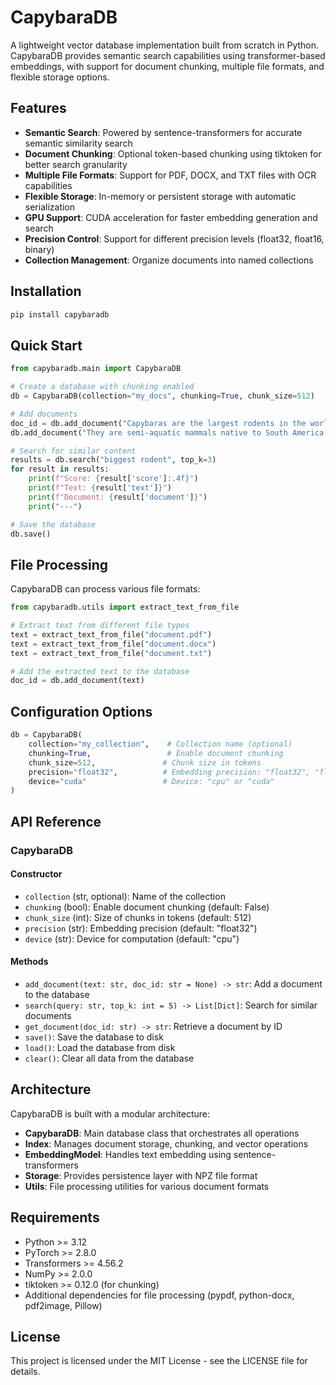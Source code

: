# CapybaraDB

A lightweight vector database implementation built from scratch in Python. CapybaraDB provides semantic search capabilities using transformer-based embeddings, with support for document chunking, multiple file formats, and flexible storage options.

## Features

- **Semantic Search**: Powered by sentence-transformers for accurate semantic similarity search
- **Document Chunking**: Optional token-based chunking using tiktoken for better search granularity
- **Multiple File Formats**: Support for PDF, DOCX, and TXT files with OCR capabilities
- **Flexible Storage**: In-memory or persistent storage with automatic serialization
- **GPU Support**: CUDA acceleration for faster embedding generation and search
- **Precision Control**: Support for different precision levels (float32, float16, binary)
- **Collection Management**: Organize documents into named collections

## Installation

```bash
pip install capybaradb
```

## Quick Start

```python
from capybaradb.main import CapybaraDB

# Create a database with chunking enabled
db = CapybaraDB(collection="my_docs", chunking=True, chunk_size=512)

# Add documents
doc_id = db.add_document("Capybaras are the largest rodents in the world.")
db.add_document("They are semi-aquatic mammals native to South America.")

# Search for similar content
results = db.search("biggest rodent", top_k=3)
for result in results:
    print(f"Score: {result['score']:.4f}")
    print(f"Text: {result['text']}")
    print(f"Document: {result['document']}")
    print("---")

# Save the database
db.save()
```

## File Processing

CapybaraDB can process various file formats:

```python
from capybaradb.utils import extract_text_from_file

# Extract text from different file types
text = extract_text_from_file("document.pdf")
text = extract_text_from_file("document.docx")
text = extract_text_from_file("document.txt")

# Add the extracted text to the database
doc_id = db.add_document(text)
```

## Configuration Options

```python
db = CapybaraDB(
    collection="my_collection",    # Collection name (optional)
    chunking=True,                 # Enable document chunking
    chunk_size=512,               # Chunk size in tokens
    precision="float32",          # Embedding precision: "float32", "float16", "binary"
    device="cuda"                 # Device: "cpu" or "cuda"
)
```

## API Reference

### CapybaraDB

#### Constructor
- `collection` (str, optional): Name of the collection
- `chunking` (bool): Enable document chunking (default: False)
- `chunk_size` (int): Size of chunks in tokens (default: 512)
- `precision` (str): Embedding precision (default: "float32")
- `device` (str): Device for computation (default: "cpu")

#### Methods
- `add_document(text: str, doc_id: str = None) -> str`: Add a document to the database
- `search(query: str, top_k: int = 5) -> List[Dict]`: Search for similar documents
- `get_document(doc_id: str) -> str`: Retrieve a document by ID
- `save()`: Save the database to disk
- `load()`: Load the database from disk
- `clear()`: Clear all data from the database

## Architecture

CapybaraDB is built with a modular architecture:

- **CapybaraDB**: Main database class that orchestrates all operations
- **Index**: Manages document storage, chunking, and vector operations
- **EmbeddingModel**: Handles text embedding using sentence-transformers
- **Storage**: Provides persistence layer with NPZ file format
- **Utils**: File processing utilities for various document formats

## Requirements

- Python >= 3.12
- PyTorch >= 2.8.0
- Transformers >= 4.56.2
- NumPy >= 2.0.0
- tiktoken >= 0.12.0 (for chunking)
- Additional dependencies for file processing (pypdf, python-docx, pdf2image, Pillow)

## License

This project is licensed under the MIT License - see the LICENSE file for details.
